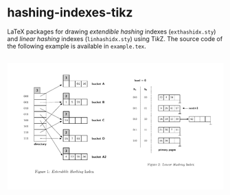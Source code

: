 # hashing-indexes-tikz

LaTeX packages for drawing *extendible hashing* indexes (`exthashidx.sty`) and *linear hashing* indexes (`linhashidx.sty`) using Ti*k*Z.
The source code of the following example is available in `example.tex`.<br><br>

![Example](https://raw.githubusercontent.com/doersino/hashing-indexes-tikz/master/example.png)
